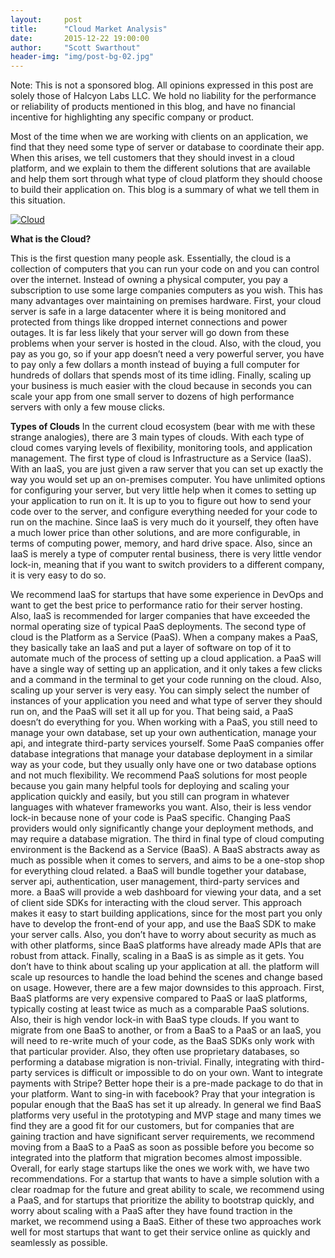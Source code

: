 ```yaml
---
layout:     post
title:      "Cloud Market Analysis"
date:       2015-12-22 19:00:00
author:     "Scott Swarthout"
header-img: "img/post-bg-02.jpg"
---
```


Note: This is not a sponsored blog. All opinions expressed in this post are solely those of Halcyon Labs LLC. We hold no liability for the performance or reliability of products mentioned in this blog, and have no financial incentive for highlighting any specific company or product.

Most of the time when we are working with clients on an application, we find that they need some type of server or database to coordinate their app. When this arises, we tell customers that they should invest in a cloud platform, and we explain to them the different solutions that are available and help them sort through what type of cloud platform they should choose to build their application on. This blog is a summary of what we tell them in this situation. 

<a href="#">
    <img src="{{ site.baseurl }}/img/the-cloud.jpg" alt="Cloud">
</a>

**What is the Cloud?**

This is the first question many people ask. Essentially, the cloud is a collection of computers that you can run your code on and you can control over the internet. Instead of owning a physical computer, you pay a subscription to use some large companies computers as you wish. This has many advantages over maintaining on premises hardware. First, your cloud server is safe in a large datacenter where it is being monitored and protected from things like dropped internet connections and power outages. It is far less likely that your server will go down from these problems when your server is hosted in the cloud. Also, with the cloud, you pay as you go, so if your app doesn’t need a very powerful server, you have to pay only a few dollars a month instead of buying a full computer for hundreds of dollars that spends most of its time idling. Finally, scaling up your business is much easier with the cloud because in seconds you can scale your app from one small server to dozens of high performance servers with only a few mouse clicks.


**Types of Clouds**
	In the current cloud ecosystem (bear with me with these strange analogies), there are 3 main types of clouds. With each type of cloud comes varying levels of flexibility, monitoring tools, and application management. The first type of cloud is Infrastructure as a Service (IaaS). With an IaaS, you are just given a raw server that you can set up exactly the way you would set up an on-premises computer. You have unlimited options for configuring your server, but very little help when it comes to setting up your application to run on it. It is up to you to figure out how to send your code over to the server, and configure everything needed for your code to run on the machine. Since IaaS is very much do it yourself, they often have a much lower price than other solutions, and are more configurable, in terms of computing power, memory, and hard drive space.
 Also, since an IaaS is merely a type of computer rental business, there is very little vendor lock-in, meaning that if you want to switch providers to a different company, it is very easy to do so. 

We recommend IaaS for startups that have some experience in DevOps and want to get the best price to performance ratio for their server hosting. Also, IaaS is recommended for larger companies that have exceeded the normal operating size of typical PaaS deployments.
	The second type of cloud is the Platform as a Service (PaaS). When a company makes a PaaS, they basically take an IaaS and put a layer of software on top of it to automate much of the process of setting up a cloud application. a PaaS will have a single way of setting up an application, and it only takes a few clicks and a command in the terminal to get your code running on the cloud. Also, scaling up your server is very easy. You can simply select the number of instances of your application you need and what type of server they should run on, and the PaaS will set it all up for you. 
	That being said, a PaaS doesn’t do everything for you. When working with a PaaS, you still need to manage your own database, set up your own authentication, manage your api, and integrate third-party services yourself. Some PaaS companies offer database integrations that manage your database deployment in a similar way as your code, but they usually only have one or two database options and not much flexibility. 
We recommend PaaS solutions for most people because you gain many helpful tools for deploying and scaling your application quickly and easily, but you still can program in whatever languages with whatever frameworks you want. Also, their is less vendor lock-in because none of your code is PaaS specific. Changing PaaS providers would only significantly change your deployment methods, and may require a database migration.
	The third in final type of cloud computing environment is the Backend as a Service (BaaS). A BaaS abstracts away as much as possible when it comes to servers, and aims to be a one-stop shop for everything cloud related. a BaaS will bundle together your database, server api, authentication, user management, third-party services and more. a BaaS will provide a web dashboard for viewing your data, and a set of client side SDKs for interacting with the cloud server. This approach makes it easy to start building applications, since for the most part you only have to develop the front-end of your app, and use the BaaS SDK to make your server calls. Also, you don’t have to worry about security as much as with other platforms, since BaaS platforms have already made APIs that are robust from attack. Finally, scaling in a BaaS is as simple as it gets. You don’t have to think about scaling up your application at all. the platform will scale up resources to handle the load behind the scenes and change based on usage. 
	However, there are a few major downsides to this approach. First, BaaS platforms are very expensive compared to PaaS or IaaS platforms, typically costing at least twice as much as a comparable PaaS solutions. Also, their is high vendor lock-in with BaaS type clouds. If you want to migrate from one BaaS to another, or from a BaaS to a PaaS or an IaaS, you will need to re-write much of your code, as the BaaS SDKs only work with that particular provider. Also, they often use proprietary databases, so performing a database migration is non-trivial. Finally, integrating with third-party services is difficult or impossible to do on your own. Want to integrate payments with Stripe? Better hope their is a pre-made package to do that in your platform. Want to sing-in with facebook? Pray that your integration is popular enough that the BaaS has set it up already. 
In general we find BaaS platforms very useful in the prototyping and MVP stage and many times we find they are a good fit for our customers, but for companies that are gaining traction and have significant server requirements, we recommend moving from a BaaS to a PaaS as soon as possible before you become so integrated into the platform that migration becomes almost impossible. 
	Overall, for early stage startups like the ones we work with, we have two recommendations. For a startup that wants to have a simple solution with a clear roadmap for the future and great ability to scale, we recommend using a PaaS, and for startups that prioritize the ability to bootstrap quickly, and worry about scaling with a PaaS after they have found traction in the market, we recommend using a BaaS. Either of these two approaches work well for most startups that want to get their service online as quickly and seamlessly as possible.
